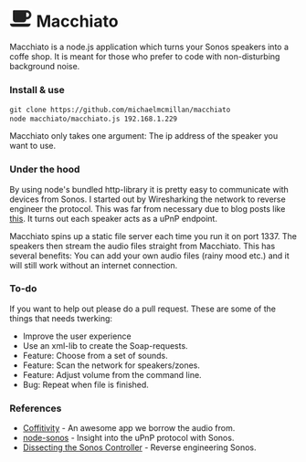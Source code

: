 ![alt text](logo.png) Macchiato
================

Macchiato is a node.js application which turns your Sonos speakers into a coffe
shop. It is meant for those who prefer to code with non-disturbing background
noise.

### Install & use
```shell
git clone https://github.com/michaelmcmillan/macchiato
node macchiato/macchiato.js 192.168.1.229
```
Macchiato only takes one argument: The ip address of the speaker you want to use.

### Under the hood
By using node's bundled http-library it is pretty easy to communicate with devices
from Sonos. I started out by Wiresharking the network to reverse engineer the protocol.
This was far from necessary due to blog posts like [this](http://www.hirahim.com/blog/2012/04/29/dissecting-the-sonos-controller/).
It turns out each speaker acts as a uPnP endpoint.

Macchiato spins up a static file server each time you run it on port 1337. The speakers
then stream the audio files straight from Macchiato. This has several benefits:
You can add your own audio files (rainy mood etc.) and it will still work without
an internet connection.

### To-do
If you want to help out please do a pull request. These are some of the things
that needs twerking:
* Improve the user experience
* Use an xml-lib to create the Soap-requests.
* Feature: Choose from a set of sounds.
* Feature: Scan the network for speakers/zones.
* Feature: Adjust volume from the command line.
* Bug: Repeat when file is finished.

### References
* [Coffitivity](http://coffitivity.com/) - An awesome app we borrow the audio from.
* [node-sonos](https://github.com/bencevans/node-sonos/blob/master/lib/sonos.js) - Insight into the uPnP protocol with Sonos.
* [Dissecting the Sonos Controller](http://www.hirahim.com/blog/2012/04/29/dissecting-the-sonos-controller/) - Reverse engineering Sonos.
